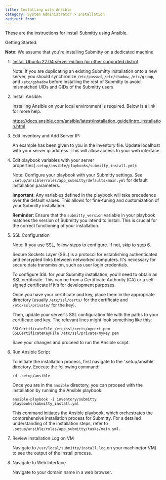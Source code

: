 ```yaml
---
title: Installing with Ansible
category: System Administrator > Installation
redirect_from:
---
```


These are the instructions for install Submitty using Ansible. 

Getting Started:

**Note**: We assume that you're installing Submitty on a dedicated machine.

1. [Install Ubuntu 22.04 server edition (or other supported distro)](/sysadmin/installation/server_os)

   Note: If you are duplicating an existing Submitty installation onto a new server, you should
   synchronize `/etc/passwd`, `/etc/shadow`, `/etc/group`, and `/etc/gshadow` before installing
   the rest of Submitty to avoid mismatched UIDs and GIDs of the Submitty users.

2. Install Ansible:
   
   Installing Ansible on your local environment is required. Below is a link for more help.

   https://docs.ansible.com/ansible/latest/installation_guide/intro_installation.html


3. Edit Inventory and Add Server IP:

   An example has been given to you in the inventory file. Update localhost with your server ip address.
   This will allow access to your web interface. 

4. Edit playbook variables with your server properties(`.setup/ansible/playbooks/submitty_install.yml`):

   Note: Configure your playbook with your Submitty settings.  See
   `.setup/ansible/roles/app_submitty/defaults/main.yml` for default installation parameters. 

   **Important**: Any variables defined in the playbook will take precedence over the default values.
   This allows for fine-tuning and customization of your Submitty installation.

   **Reminder**: Ensure that the `submitty_version` variable in your playbook matches the version of Submitty you intend to install. This is crucial for the correct functioning of your installation.


5. SSL Configuration

   Note: If you use SSL, follow steps to configure. If not, skip to step 6. 

   Secure Sockets Layer (SSL) is a protocol for establishing authenticated and encrypted links between
   networked computers. It's necessary for secure data transmission, such as user login credentials.

   To configure SSL for your Submitty installation, you'll need to obtain an SSL certificate. This can
   be from a Certificate Authority (CA) or a self-signed certificate if it's for development purposes.

   Once you have your certificate and key, place them in the appropriate directory (usually
   `/etc/ssl/certs/` for the certificate and `/etc/ssl/private/` for the key). 

   Then, update your server's SSL configuration file with the paths to your certificate and key.
   The relevant lines might look something like this:

   ```
   SSLCertificateFile /etc/ssl/certs/mycert.pem
   SSLCertificateKeyFile /etc/ssl/private/mykey.pem
   ```

   Save your changes and proceed to run the Ansible script.

6. Run Ansible Script

   To initiate the installation process, first navigate to the '.setup/ansible' directory.
   Execute the following command: 

   ```
   cd .setup/ansible
   ```
   
   Once you are in the `ansible` directory, you can proceed with the installation by running the
   Ansible playbook:

   ```
   ansible-playbook -i inventory/submitty playbooks/submitty_install.yml
   ```

   This command initiates the Ansible playbook, which orchestrates the comprehensive installation 
   process for Submitty. For a detailed understanding of the installation steps, refer to
   `.setup/ansible/roles/app_submitty/tasks/main.yml`.

7. Review Installation Log on VM

   Navigate to `/usr/local/submitty/install.log` on your machine(or VM) to see the output of the
   install process. 
   
8. Navigate to Web Interface

   Navigate to your domain name in a web browser. 
